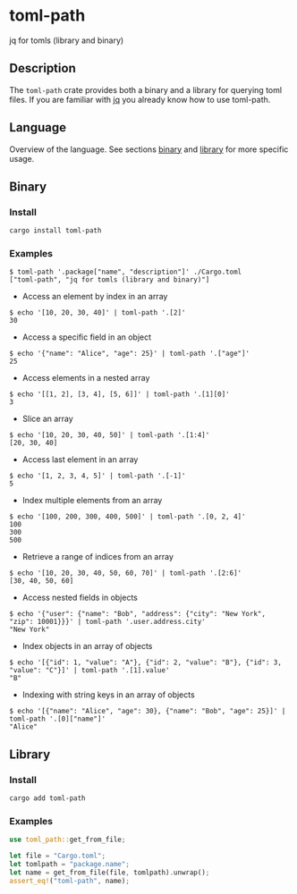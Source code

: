 <div class="oranda-hide">

# toml-path 

</div>

jq for tomls (library and binary)


## Description
The `toml-path` crate provides both a binary and a library for querying toml files. If you are familiar with [jq](https://github.com/jqlang/jq) you already know how to use toml-path.

## Language
Overview of the language. See sections [binary](#Binary) and [library](#Library) for more specific usage.





## Binary

### Install
```bash
cargo install toml-path
```

### Examples
```console
$ toml-path '.package["name", "description"]' ./Cargo.toml
["toml-path", "jq for tomls (library and binary)"]

```

- Access an element by index in an array
```console
$ echo '[10, 20, 30, 40]' | toml-path '.[2]'
30

```

- Access a specific field in an object
```console
$ echo '{"name": "Alice", "age": 25}' | toml-path '.["age"]'
25

```

- Access elements in a nested array
```console
$ echo '[[1, 2], [3, 4], [5, 6]]' | toml-path '.[1][0]'
3

```

- Slice an array
```console
$ echo '[10, 20, 30, 40, 50]' | toml-path '.[1:4]'
[20, 30, 40]

```

- Access last element in an array
```console
$ echo '[1, 2, 3, 4, 5]' | toml-path '.[-1]'
5

```

- Index multiple elements from an array
```console
$ echo '[100, 200, 300, 400, 500]' | toml-path '.[0, 2, 4]'
100
300
500

```

- Retrieve a range of indices from an array
```console
$ echo '[10, 20, 30, 40, 50, 60, 70]' | toml-path '.[2:6]'
[30, 40, 50, 60]

```

- Access nested fields in objects
```console
$ echo '{"user": {"name": "Bob", "address": {"city": "New York", "zip": 10001}}}' | toml-path '.user.address.city'
"New York"

```

- Index objects in an array of objects
```console
$ echo '[{"id": 1, "value": "A"}, {"id": 2, "value": "B"}, {"id": 3, "value": "C"}]' | toml-path '.[1].value'
"B"

```

- Indexing with string keys in an array of objects
```console
$ echo '[{"name": "Alice", "age": 30}, {"name": "Bob", "age": 25}]' | toml-path '.[0]["name"]'
"Alice"

```



## Library

### Install
```bash
cargo add toml-path
```

### Examples
```rust
use toml_path::get_from_file;

let file = "Cargo.toml";
let tomlpath = "package.name";
let name = get_from_file(file, tomlpath).unwrap();
assert_eq!("toml-path", name);
```


